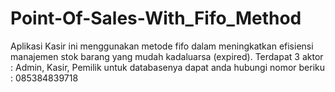 ﻿# Point-Of-Sales-With_Fifo_Method
Aplikasi Kasir ini menggunakan metode fifo dalam meningkatkan efisiensi manajemen stok barang yang mudah kadaluarsa (expired).
Terdapat 3 aktor : Admin, Kasir, Pemilik
untuk databasenya dapat anda hubungi nomor beriku : 085384839718
